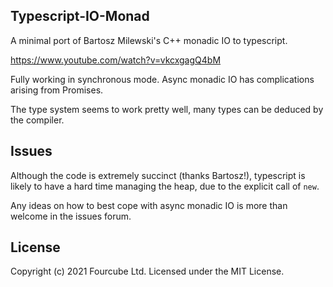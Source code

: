 ## Typescript-IO-Monad

A minimal port of Bartosz Milewski's C++ monadic IO to typescript.

https://www.youtube.com/watch?v=vkcxgagQ4bM

Fully working in synchronous mode. Async monadic IO has complications arising from Promises.

The type system seems to work pretty well, many types can be deduced by the compiler.

## Issues

Although the code is extremely succinct (thanks Bartosz!), typescript is likely to have a hard time managing the heap, due to the explicit call of `new`.

Any ideas on how to best cope with async monadic IO is more than welcome in the issues forum.

## License

Copyright (c) 2021 Fourcube Ltd. Licensed under the MIT License.
